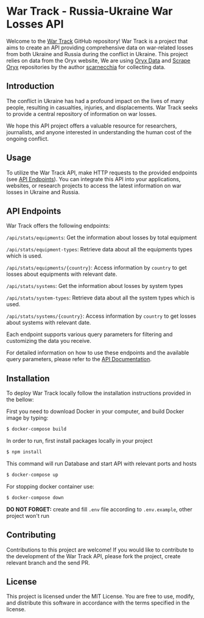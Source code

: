 # War Track - Russia-Ukraine War Losses API

Welcome to the [War Track](http://war-track.com/) GitHub repository! War Track is a project that aims to create an API providing comprehensive data on war-related losses from both Ukraine and Russia during the conflict in Ukraine. This project relies on data from the Oryx website, We are using [Oryx Data](https://github.com/scarnecchia/oryx_data) and [Scrape Oryx](https://github.com/scarnecchia/scrape_oryx) repositories by the author [scarnecchia](https://github.com/scarnecchia) for collecting data.

## Introduction
The conflict in Ukraine has had a profound impact on the lives of many people, resulting in casualties, injuries, and displacements. War Track seeks to provide a central repository of information on war losses. 

We hope this API project offers a valuable resource for researchers, journalists, and anyone interested in understanding the human cost of the ongoing conflict.

## Usage
To utilize the War Track API, make HTTP requests to the provided endpoints (see [API Endpoints](http://war-track.com/)). You can integrate this API into your applications, websites, or research projects to access the latest information on war losses in Ukraine and Russia.

## API Endpoints
War Track offers the following endpoints:

`/api/stats/equipments`: Get the information about losses by total equipment

`/api/stats/equipment-types`: Retrieve data about all the equipments types which is used.

`/api/stats/equipments/{country}`: Access information by `country` to get losses about equipments with relevant date.

`/api/stats/systems`: Get the information about losses by system types

`/api/stats/system-types`: Retrieve data about all the system types which is used.

`/api/stats/systems/{country}`: Access information by `country` to get losses about systems with relevant date.

Each endpoint supports various query parameters for filtering and customizing the data you receive.

For detailed information on how to use these endpoints and the available query parameters, please refer to the [API Documentation](http://war-track.com/).

## Installation
To deploy War Track locally follow the installation instructions provided in the bellow:

First you need to download Docker in your computer, and build Docker image by typing:

```bash
$ docker-compose build
```

In order to run, first install packages locally in your project

```bash
$ npm install
```

This command will run Database and start API with relevant ports and hosts
```bash
$ docker-compose up
```

For stopping docker container use:

```bash
$ docker-compose down
```

**DO NOT FORGET:** create and fill `.env` file according to `.env.example`, other project won't run

## Contributing
Contributions to this project are welcome! If you would like to contribute to the development of the War Track API, please fork the project, create relevant branch and the send PR.

## License
This project is licensed under the MIT License. You are free to use, modify, and distribute this software in accordance with the terms specified in the license.